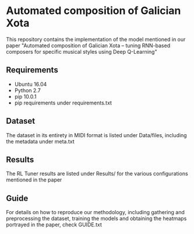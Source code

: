 # Automated composition of Galician Xota
This repository contains the implementation of the model mentioned in our paper "Automated  composition  of  Galician Xota –  tuning  RNN-based composers  for  specific  musical  styles  using  Deep  Q-Learning"

## Requirements
- Ubuntu 16.04
- Python 2.7
- pip 10.0.1
- pip requirements under requirements.txt

## Dataset
The dataset in its entirety in MIDI format is listed under Data/files, including the metadata under meta.txt

## Results
The RL Tuner results are listed under Results/ for the various configurations mentioned in the paper

## Guide
For details on how to reproduce our methodology, including gathering and preprocessing the dataset, training the models and obtaining the heatmaps portrayed in the paper, check GUIDE.txt
